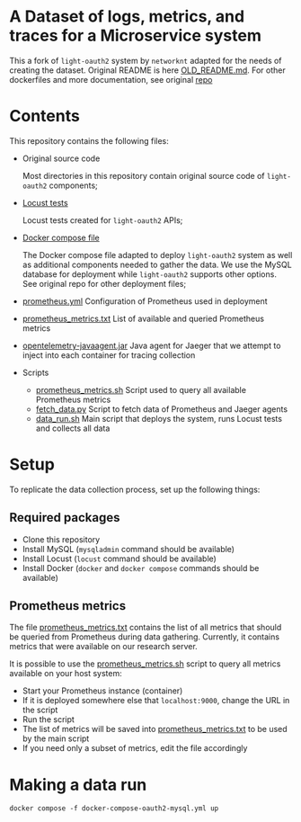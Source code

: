 # A Dataset of logs, metrics, and traces for a Microservice system

This a fork of `light-oauth2` system by `networknt` adapted for the needs of creating the dataset.
Original README is here [OLD_README.md](OLD_README.md).
For other dockerfiles and more documentation, see original [repo](https://github.com/networknt/light-docker)

# Contents

This repository contains the following files:

- Original source code
 
  Most directories in this repository contain original source code of `light-oauth2` components;
- [Locust tests](locust)

  Locust tests created for `light-oauth2` APIs;
- [Docker compose file](docker-compose-oauth2-mysql.yml)

  The Docker compose file adapted to deploy `light-oauth2` system as well as additional components needed to gather the data.
  We use the MySQL database for deployment while `light-oauth2` supports other options. See original repo for other deployment files;
- [prometheus.yml](prometheus.yml) Configuration of Prometheus used in deployment
- [prometheus_metrics.txt](prometheus_metrics.txt) List of available and queried Prometheus metrics
- [opentelemetry-javaagent.jar](opentelemetry-javaagent.jar) Java agent for Jaeger that we attempt to inject into each container for tracing collection
- Scripts
  - [prometheus_metrics.sh](prometheus_metrics.sh) Script used to query all available Prometheus metrics
  - [fetch_data.py](fetch_data.py) Script to fetch data of Prometheus and Jaeger agents
  - [data_run.sh](data_run.sh) Main script that deploys the system, runs Locust tests and collects all data

# Setup 
To replicate the data collection process, set up the following things:

## Required packages
- Clone this repository
- Install MySQL (`mysqladmin` command should be available)
- Install Locust (`locust` command should be available)
- Install Docker (`docker` and `docker compose` commands should be available)

## Prometheus metrics

The file [prometheus_metrics.txt](prometheus_metrics.txt) contains the list of all metrics that should be queried from Prometheus during data gathering.
Currently, it contains metrics that were available on our research server.

It is possible to use the [prometheus_metrics.sh](prometheus_metrics.sh) script to query all metrics available on your host system:

- Start your Prometheus instance (container)
- If it is deployed somewhere else that `localhost:9000`, change the URL in the script
- Run the script
- The list of metrics will be saved into [prometheus_metrics.txt](prometheus_metrics.txt) to be used by the main script
- If you need only a subset of metrics, edit the file accordingly

# Making a data run
```
docker compose -f docker-compose-oauth2-mysql.yml up
```
